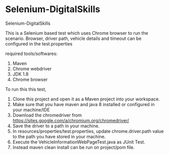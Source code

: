 # Selenium-DigitalSkills
Selenium-DigitalSkills

This is a Selenium based test which uses Chrome browser to run the scenario.
Browser, driver path, vehicle details and timeout can be configured in the test.properties

required tools/softwares:
1. Maven
2. Chrome webdriver
3. JDK 1.8
4. Chrome browser

To run this this test,
1. Clone this project and open it as a Maven project into your workspace.
2. Make sure that you have maven and java 8 installed or configured in your machine/IDE
3. Download the chromedriver from https://sites.google.com/a/chromium.org/chromedriver/
4. Save the driver to a path in your machine.
5. In resources/properties/test.properties, update chrome.driver.path value to the path you have stored in your machine.
6. Execute the VehicleInformationWebPageTest.java as JUnit Test.
7. Instead maven clean install can be run on project/pom file.

